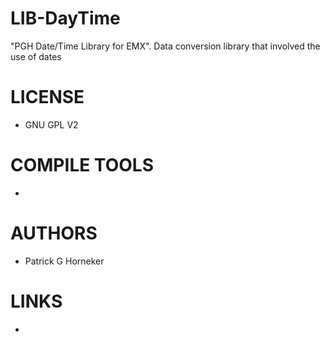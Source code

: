 LIB-DayTime
===========

"PGH Date/Time Library for EMX". Data conversion library that involved the use of dates

LICENSE
===============
* GNU GPL V2

COMPILE TOOLS
===============
* 

AUTHORS
===============
* Patrick G Horneker

LINKS
===============
* 
